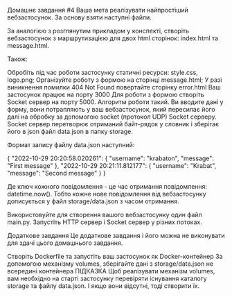 Домашнє завдання #4
Ваша мета реалізувати найпростіший вебзастосунок. За основу взяти наступні файли.

За аналогією з розглянутим прикладом у конспекті, створіть вебзастосунок з маршрутизацією для двох html сторінок: index.html та message.html.

Також:

Обробіть під час роботи застосунку статичні ресурси: style.css, logo.png;
Організуйте роботу з формою на сторінці message.html;
У разі виникнення помилки 404 Not Found повертайте сторінку error.html
Ваш застосунок працює на порту 3000
Для роботи з формою створіть Socket сервер на порту 5000. Алгоритм роботи такий. Ви вводите дані у форму, вони потрапляють у ваш вебзастосунок, який пересилає його далі на обробку за допомогою socket (протокол UDP) Socket серверу. Socket сервер перетворює отриманий байт-рядок у словник і зберігає його в json файл data.json в папку storage.

Формат запису файлу data.json наступний:

{
  "2022-10-29 20:20:58.020261": {
    "username": "krabaton",
    "message": "First message"
  },
  "2022-10-29 20:21:11.812177": {
    "username": "Krabat",
    "message": "Second message"
  }
}

Де ключ кожного повідомлення - це час отримання повідомлення: datetime.now(). Тобто кожне нове повідомлення від вебзастосунку дописується у файл storage/data.json з часом отримання.

Використовуйте для створення вашого вебзастосунку один файл main.py. Запустіть HTTP сервер і Socket сервер у різних потоках.

Додаткове завдання
Це додаткове завдання і його можна не виконувати для здачі цього домашнього завдання.

Створіть Dockerfile та запустіть ваш застосунок як Docker-контейнер
За допомогою механізму volumes, зберігайте дані з storage/data.json не всередині контейнера
ПІДКАЗКА
Щоб реалізувати механізм volumes, вам необхідно на старті застосунку перевіряти існування каталогу storage та файлу data.json. І якщо вони відсутні, тоді створити їх.